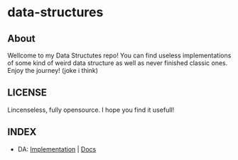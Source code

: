# data-structures

## About

Wellcome to my Data Structutes repo! You can find
useless implementations of some kind of weird data structure
as well as never finished classic ones. Enjoy the journey!
(joke i think)

## LICENSE

Lincenseless, fully opensource. I hope you find it usefull!

## INDEX

- DA: [Implementation](./src/da) | [Docs](./doc/da.md)
